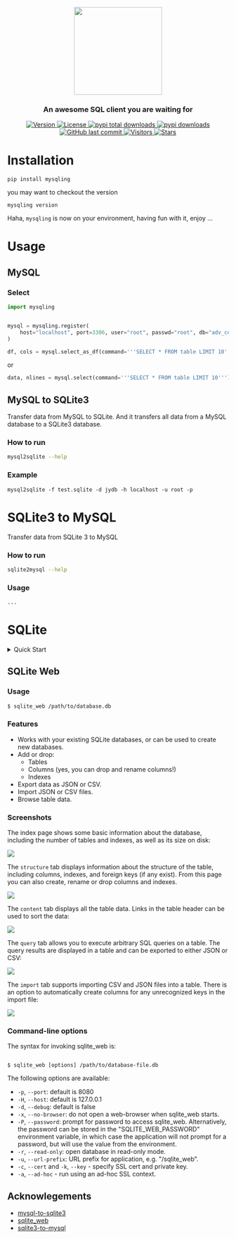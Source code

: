 <p align="center">
    <img width="200" src="https://github.com/szj2ys/mysqling/raw/master/mysqling/logo.png"/>
</p>

<h3 align="center">
    <p>An awesome SQL client you are waiting for</p>
</h3>


<p align="center">
    <a href="https://python.org/pypi/mysqling">
        <img src="https://badge.fury.io/py/mysqling.svg" alt="Version"/>
    </a>
    <a href="https://python.org/pypi/mysqling">
        <img src="https://img.shields.io/pypi/l/mysqling.svg?color=orange" alt="License"/>
    </a>
    <a href="https://python.org/pypi/mysqling">
        <img src="https://static.pepy.tech/badge/mysqling?color=blue" alt="pypi total downloads"/>
    </a>
    <a href="https://python.org/pypi/mysqling">
        <img src="https://img.shields.io/pypi/dm/mysqling?color=blue" alt="pypi downloads"/>
    </a>
    <a href="https://python.org/pypi/mysqling">
        <img src="https://img.shields.io/github/last-commit/szj2ys/mysqling?color=blue" alt="GitHub last commit"/>
    </a>
    <a href="https://github.com/szj2ys/mysqling">
        <img src="https://visitor-badge.glitch.me/badge?page_id=szj2ys.mysqling" alt="Visitors"/>
    </a>
    <a href="https://github.com/szj2ys/mysqling">
        <img src="https://img.shields.io/github/stars/szj2ys/mysqling?style=social" alt="Stars"/>
    </a>
</p>


# Installation
```shell
pip install mysqling
```
you may want to checkout the version
```shell
mysqling version
```
Haha, `mysqling` is now on your environment, having fun with it, enjoy ...

# Usage
## MySQL
### Select 
```python
import mysqling


mysql = mysqling.register(
    host="localhost", port=3306, user="root", passwd="root", db="adv_center"
)

df, cols = mysql.select_as_df(command='''SELECT * FROM table LIMIT 10''')
```
or
```python
data, nlines = mysql.select(command='''SELECT * FROM table LIMIT 10''')
```

## MySQL to SQLite3

Transfer data from MySQL to SQLite.
And it transfers all data from a MySQL database to a SQLite3 database.


### How to run

```bash
mysql2sqlite --help
```


### Example
```
mysql2sqlite -f test.sqlite -d jydb -h localhost -u root -p
```

# SQLite3 to MySQL
Transfer data from SQLite 3 to MySQL
### How to run

```bash
sqlite2mysql --help
```

### Usage
```shell
...
```
# SQLite

<details>
  <summary>Quick Start</summary>

```python
import mysqling

if __name__ == '__main__':
    sqliting = mysqling.path("./test.db")
    sqliting.execute("CREATE TABLE IF NOT EXISTS tester (timestamp DATETIME, uuid TEXT)")
    sqliting.execute("INSERT into tester values (?, ?)", ("2010-01-01 13:00:00", "bow"))
    sqliting.execute("INSERT into tester values (?, ?)", ("2011-02-02 14:14:14", "dog"))

    results, cols = sqliting.read_df("SELECT * from tester")
    print(results)
    print(cols)

    sqliting.close()
```

</details>

## SQLite Web
### Usage

```sh
$ sqlite_web /path/to/database.db
```

### Features


* Works with your existing SQLite databases, or can be used to create new databases.
* Add or drop:
  * Tables
  * Columns (yes, you can drop and rename columns!)
  * Indexes
* Export data as JSON or CSV.
* Import JSON or CSV files.
* Browse table data.

### Screenshots

The index page shows some basic information about the database, including the number of tables and indexes, as well as its size on disk:

![](http://media.charlesleifer.com/blog/photos/s1415479324.32.png)

The `structure` tab displays information about the structure of the table, including columns, indexes, and foreign keys (if any exist). From this page you can also create, rename or drop columns and indexes.

![](http://media.charlesleifer.com/blog/photos/s1415479418.23.png)

The `content` tab displays all the table data. Links in the table header can be used to sort the data:

![](http://media.charlesleifer.com/blog/photos/s1415479502.61.png)

The `query` tab allows you to execute arbitrary SQL queries on a table. The query results are displayed in a table and can be exported to either JSON or CSV:

![](http://media.charlesleifer.com/blog/photos/s1415487149.3.png)

The `import` tab supports importing CSV and JSON files into a table. There is an option to automatically create columns for any unrecognized keys in the import file:

![](http://media.charlesleifer.com/blog/photos/s1415479625.44.png)

### Command-line options

The syntax for invoking sqlite_web is:

```console

$ sqlite_web [options] /path/to/database-file.db
```

The following options are available:

* ``-p``, ``--port``: default is 8080
* ``-H``, ``--host``: default is 127.0.0.1
* ``-d``, ``--debug``: default is false
* ``-x``, ``--no-browser``: do not open a web-browser when sqlite_web starts.
* ``-P``, ``--password``: prompt for password to access sqlite_web.
  Alternatively, the password can be stored in the "SQLITE_WEB_PASSWORD"
  environment variable, in which case the application will not prompt for a
  password, but will use the value from the environment.
* ``-r``, ``--read-only``: open database in read-only mode.
* ``-u``, ``--url-prefix``: URL prefix for application, e.g. "/sqlite_web".
* ``-c``, ``--cert`` and ``-k``, ``--key`` - specify SSL cert and private key.
* ``-a``, ``--ad-hoc`` - run using an ad-hoc SSL context.


## Acknowlegements
- [mysql-to-sqlite3](https://github.com/techouse/mysql-to-sqlite3)
- [sqlite_web](https://github.com/coleifer/sqlite-web)
- [sqlite3-to-mysql](https://github.com/techouse/sqlite3-to-mysql)







